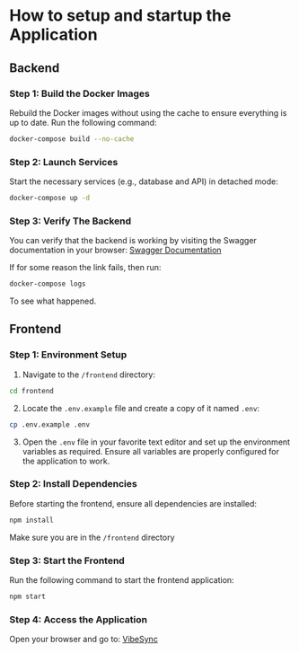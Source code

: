 # How to setup and startup the Application

## Backend

### Step 1: Build the Docker Images

Rebuild the Docker images without using the cache to ensure everything is up to date. Run the following command:

```bash
docker-compose build --no-cache
```

### Step 2: Launch Services

Start the necessary services (e.g., database and API) in detached mode:

```bash
docker-compose up -d
```

### Step 3: Verify The Backend

You can verify that the backend is working by visiting the Swagger documentation in your browser: [Swagger Documentation](http://localhost:5009/swagger/index.html)

If for some reason the link fails, then run:

```bash
docker-compose logs
```

To see what happened.

## Frontend

### Step 1: Environment Setup

1. Navigate to the `/frontend` directory:

```bash
cd frontend
```

2. Locate the `.env.example` file and create a copy of it named `.env`:

```bash
cp .env.example .env
```

3. Open the `.env` file in your favorite text editor and set up the environment variables as required. Ensure all variables are properly configured for the application to work.

### Step 2: Install Dependencies

Before starting the frontend, ensure all dependencies are installed:

```bash
npm install
```

Make sure you are in the `/frontend` directory

### Step 3: Start the Frontend

Run the following command to start the frontend application:

```bash
npm start
```

### Step 4: Access the Application

Open your browser and go to: [VibeSync](https://localhost:3000/)
